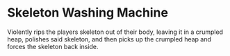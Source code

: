 Skeleton Washing Machine
========================

Violently rips the players skeleton out of their body, leaving it in a crumpled heap, polishes said skeleton, and then picks up the crumpled heap and forces the skeleton back inside.
